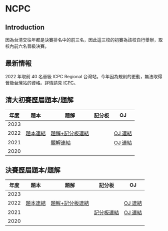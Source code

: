 # NCPC

## Introduction

因為台清交往年都是決賽排名中的前三名，因此這三校的初賽為該校自行舉辦，取校內前六名晉級決賽。

## 最新情報

2022 年取前 40 名晉級 ICPC Regional 台灣站。今年因為規則的更動，無法取得晉級台灣站的資格。詳情請見 [ICPC](contest/icpc.md)。

## 清大初賽歷屆題本/題解

| 年度 | 題本 | 題解 | 記分板 | OJ |
| :---: | --- | --- | --- | --- |
| 2023 | | | |
| 2022 | [題本連結](https://drive.google.com/file/d/1UqtLTLxI16I2fuTF4bv4pdcLh0ixmlnd/view) | [題解+記分板連結](https://hackmd.io/@redleaf23477/nthu-ncpc-pre-2022) | | [OJ 連結](http://140.114.77.113/problem?tag=2022-ncpc-pre&page=1&limit=10) |
| 2021 | | [題解連結](https://hackmd.io/@Sylveon/NTHU-NCPCPRE-2021?fbclid=IwAR0W2625MHJvWWtsuaR7CeT57oNMOhZ6azSyw2pvprX5Bm2OcmN3F-UCySs) | | [OJ 連結](http://140.114.77.113/problem?tag=2021-ncpc-pre&page=1&limit=10) |
| 2020 | | | |

## 決賽歷屆題本/題解

| 年度 | 題本 | 題解 | 記分板 | OJ |
| :---: | --- | --- | --- | --- |
| 2023 | | | |
| 2022 | [題本連結](https://drive.google.com/file/d/1UqtLTLxI16I2fuTF4bv4pdcLh0ixmlnd/view) | [題解+記分板連結](https://hackmd.io/@redleaf23477/nthu-ncpc-pre-2022) | | [OJ 連結](http://140.114.77.113/problem?tag=2022-ncpc-pre&page=1&limit=10) |
| 2021 | | | [記分板連結](https://www2.nsysu.edu.tw/NCPC_scoreboard/NCPC2021_scoreboard.php) | [OJ 連結](http://140.114.77.113/problem?tag=2021-ncpc-pre&page=1&limit=10) |
| 2020 | | | |

